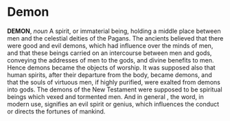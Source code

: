 # Demon

**DEMON**, _noun_ A spirit, or immaterial being, holding a middle place between men and the celestial deities of the Pagans. The ancients believed that there were good and evil demons, which had influence over the minds of men, and that these beings carried on an intercourse between men and gods, conveying the addresses of men to the gods, and divine benefits to men. Hence demons became the objects of worship. It was supposed also that human spirits, after their departure from the body, became demons, and that the souls of virtuous men, if highly purified, were exalted from demons into gods. The demons of the New Testament were supposed to be spiritual beings which vexed and tormented men. And in general , the word, in modern use, signifies an evil spirit or genius, which influences the conduct or directs the fortunes of mankind.